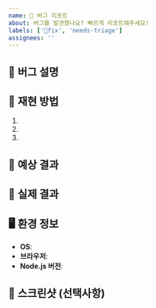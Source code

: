 ```yaml
---
name: 🐛 버그 리포트
about: 버그를 발견했나요? 빠르게 리포트해주세요!
labels: ['🐛fix', 'needs-triage']
assignees: ''
---
```


## 🐛 버그 설명

<!-- 어떤 버그인지 간단히 설명해주세요 -->

## 🔄 재현 방법

1.
2.
3.

## 🎯 예상 결과

<!-- 무엇이 일어날 것으로 예상했나요? -->

## 📱 실제 결과

<!-- 실제로 무엇이 일어났나요? -->

## 🖥️ 환경 정보

- **OS**:
- **브라우저**:
- **Node.js 버전**:

## 📸 스크린샷 (선택사항)

<!-- 문제를 보여주는 스크린샷이 있다면 첨부해주세요 -->
